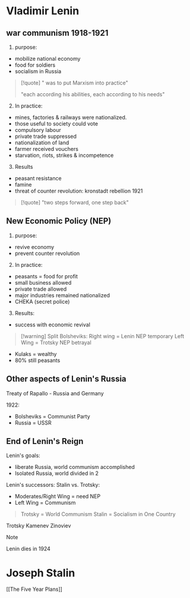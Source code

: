 # Vladimir Lenin

## war communism 1918-1921
1. purpose:
- mobilize national economy
- food for soldiers
- socialism in Russia
  
>[!quote]
>" was to put Marxism into practice"
>
>"each according his abilities, each according to his needs"

2. In practice:
- mines, factories & railways were nationalized.
- those useful to society could vote
- compulsory labour
- private trade suppressed
- nationalization of land
- farmer received vouchers
- starvation, riots, strikes & incompetence
3. Results
- peasant resistance
- famine
- threat of counter revolution: kronstadt rebellion 1921

>[!quote]
>"two steps forward, one step back"

## New Economic Policy (NEP)
1. purpose:
- revive economy
- prevent counter revolution
2. In practice:
- peasants = food for profit
- small business allowed
- private trade allowed
- major industries remained nationalized
- CHEKA (secret police)
3. Results:
- success with economic  revival
>[!warning] Split Bolsheviks:
> Right wing = Lenin NEP temporary
> Left Wing = Trotsky NEP betrayal

- Kulaks = wealthy
- 80% still peasants
  
## Other aspects of Lenin's Russia
Treaty of Rapallo - Russia and Germany

1922: 
- Bolsheviks = Communist Party
- Russia = USSR

## End of Lenin's Reign
Lenin's goals: 
- liberate Russia, world communism accomplished
- Isolated Russia, world divided in 2

Lenin's successors: Stalin vs. Trotsky:
- Moderates/Right Wing = need NEP
- Left Wing = Communism

>Trotsky = World Communism
>Stalin = Socialism in One Country

Trotsky
Kamenev
Zinoviev

>[!note]
>Lenin dies in 1924
# Joseph Stalin 

[[The Five Year Plans]]